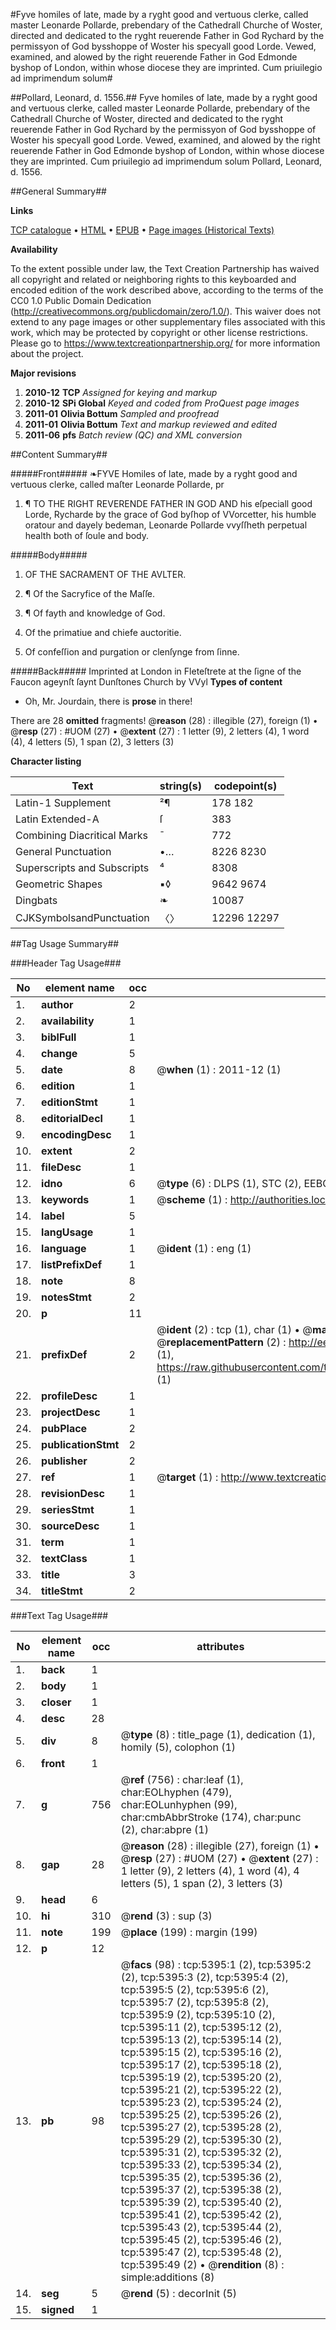 #Fyve homiles of late, made by a ryght good and vertuous clerke, called master Leonarde Pollarde, prebendary of the Cathedrall Churche of Woster, directed and dedicated to the ryght reuerende Father in God Rychard by the permissyon of God bysshoppe of Woster his specyall good Lorde. Vewed, examined, and alowed by the right reuerende Father in God Edmonde byshop of London, within whose diocese they are imprinted. Cum priuilegio ad imprimendum solum#

##Pollard, Leonard, d. 1556.##
Fyve homiles of late, made by a ryght good and vertuous clerke, called master Leonarde Pollarde, prebendary of the Cathedrall Churche of Woster, directed and dedicated to the ryght reuerende Father in God Rychard by the permissyon of God bysshoppe of Woster his specyall good Lorde. Vewed, examined, and alowed by the right reuerende Father in God Edmonde byshop of London, within whose diocese they are imprinted. Cum priuilegio ad imprimendum solum
Pollard, Leonard, d. 1556.

##General Summary##

**Links**

[TCP catalogue](http://www.ota.ox.ac.uk/tcp/)  • 
[HTML](http://tei.it.ox.ac.uk/tcp/Texts-HTML/free/A09/A09827.html)  • 
[EPUB](http://tei.it.ox.ac.uk/tcp/Texts-EPUB/free/A09/A09827.epub) • 
[Page images (Historical Texts)](https://historicaltexts.jisc.ac.uk/eebo-99840855e)

**Availability**

To the extent possible under law, the Text Creation Partnership has waived all copyright and related or neighboring rights to this keyboarded and encoded edition of the work described above, according to the terms of the CC0 1.0 Public Domain Dedication (http://creativecommons.org/publicdomain/zero/1.0/). This waiver does not extend to any page images or other supplementary files associated with this work, which may be protected by copyright or other license restrictions. Please go to https://www.textcreationpartnership.org/ for more information about the project.

**Major revisions**

1. __2010-12__ __TCP__ *Assigned for keying and markup*
1. __2010-12__ __SPi Global__ *Keyed and coded from ProQuest page images*
1. __2011-01__ __Olivia Bottum__ *Sampled and proofread*
1. __2011-01__ __Olivia Bottum__ *Text and markup reviewed and edited*
1. __2011-06__ __pfs__ *Batch review (QC) and XML conversion*

##Content Summary##

#####Front#####
❧FYVE Homiles of late, made by a ryght good and vertuous clerke, called maſter Leonarde Pollarde, pr
1. ¶ TO THE RIGHT REVERENDE FATHER IN GOD AND his eſpeciall good Lorde, Rycharde by the grace of God byſhop of VVorcetter, his humble oratour and dayely bedeman, Leonarde Pollarde vvyſſheth perpetual health both of ſoule and body.

#####Body#####

1. OF THE SACRAMENT OF THE AVLTER.

1. ¶ Of the Sacryfice of the Maſſe.

1. ¶ Of fayth and knowledge of God.

1. Of the primatiue and chiefe auctoritie.

1. Of confeſſion and purgation or clenſynge from ſinne.

#####Back#####
Imprinted at London in Fleteſtrete at the ſigne of the Faucon ageynſt ſaynt Dunſtones Church by VVyl
**Types of content**

  * Oh, Mr. Jourdain, there is **prose** in there!

There are 28 **omitted** fragments! 
 @__reason__ (28) : illegible (27), foreign (1)  •  @__resp__ (27) : #UOM (27)  •  @__extent__ (27) : 1 letter (9), 2 letters (4), 1 word (4), 4 letters (5), 1 span (2), 3 letters (3)

**Character listing**


|Text|string(s)|codepoint(s)|
|---|---|---|
|Latin-1 Supplement|²¶|178 182|
|Latin Extended-A|ſ|383|
|Combining             Diacritical Marks|̄|772|
|General Punctuation|•…|8226 8230|
|Superscripts             and Subscripts|⁴|8308|
|Geometric Shapes|▪◊|9642 9674|
|Dingbats|❧|10087|
|CJKSymbolsandPunctuation|〈〉|12296 12297|

##Tag Usage Summary##

###Header Tag Usage###

|No|element name|occ|attributes|
|---|---|---|---|
|1.|__author__|2||
|2.|__availability__|1||
|3.|__biblFull__|1||
|4.|__change__|5||
|5.|__date__|8| @__when__ (1) : 2011-12 (1)|
|6.|__edition__|1||
|7.|__editionStmt__|1||
|8.|__editorialDecl__|1||
|9.|__encodingDesc__|1||
|10.|__extent__|2||
|11.|__fileDesc__|1||
|12.|__idno__|6| @__type__ (6) : DLPS (1), STC (2), EEBO-CITATION (1), PROQUEST (1), VID (1)|
|13.|__keywords__|1| @__scheme__ (1) : http://authorities.loc.gov/ (1)|
|14.|__label__|5||
|15.|__langUsage__|1||
|16.|__language__|1| @__ident__ (1) : eng (1)|
|17.|__listPrefixDef__|1||
|18.|__note__|8||
|19.|__notesStmt__|2||
|20.|__p__|11||
|21.|__prefixDef__|2| @__ident__ (2) : tcp (1), char (1)  •  @__matchPattern__ (2) : ([0-9\-]+):([0-9IVX]+) (1), (.+) (1)  •  @__replacementPattern__ (2) : http://eebo.chadwyck.com/downloadtiff?vid=$1&page=$2 (1), https://raw.githubusercontent.com/textcreationpartnership/Texts/master/tcpchars.xml#$1 (1)|
|22.|__profileDesc__|1||
|23.|__projectDesc__|1||
|24.|__pubPlace__|2||
|25.|__publicationStmt__|2||
|26.|__publisher__|2||
|27.|__ref__|1| @__target__ (1) : http://www.textcreationpartnership.org/docs/. (1)|
|28.|__revisionDesc__|1||
|29.|__seriesStmt__|1||
|30.|__sourceDesc__|1||
|31.|__term__|1||
|32.|__textClass__|1||
|33.|__title__|3||
|34.|__titleStmt__|2||


###Text Tag Usage###

|No|element name|occ|attributes|
|---|---|---|---|
|1.|__back__|1||
|2.|__body__|1||
|3.|__closer__|1||
|4.|__desc__|28||
|5.|__div__|8| @__type__ (8) : title_page (1), dedication (1), homily (5), colophon (1)|
|6.|__front__|1||
|7.|__g__|756| @__ref__ (756) : char:leaf (1), char:EOLhyphen (479), char:EOLunhyphen (99), char:cmbAbbrStroke (174), char:punc (2), char:abpre (1)|
|8.|__gap__|28| @__reason__ (28) : illegible (27), foreign (1)  •  @__resp__ (27) : #UOM (27)  •  @__extent__ (27) : 1 letter (9), 2 letters (4), 1 word (4), 4 letters (5), 1 span (2), 3 letters (3)|
|9.|__head__|6||
|10.|__hi__|310| @__rend__ (3) : sup (3)|
|11.|__note__|199| @__place__ (199) : margin (199)|
|12.|__p__|12||
|13.|__pb__|98| @__facs__ (98) : tcp:5395:1 (2), tcp:5395:2 (2), tcp:5395:3 (2), tcp:5395:4 (2), tcp:5395:5 (2), tcp:5395:6 (2), tcp:5395:7 (2), tcp:5395:8 (2), tcp:5395:9 (2), tcp:5395:10 (2), tcp:5395:11 (2), tcp:5395:12 (2), tcp:5395:13 (2), tcp:5395:14 (2), tcp:5395:15 (2), tcp:5395:16 (2), tcp:5395:17 (2), tcp:5395:18 (2), tcp:5395:19 (2), tcp:5395:20 (2), tcp:5395:21 (2), tcp:5395:22 (2), tcp:5395:23 (2), tcp:5395:24 (2), tcp:5395:25 (2), tcp:5395:26 (2), tcp:5395:27 (2), tcp:5395:28 (2), tcp:5395:29 (2), tcp:5395:30 (2), tcp:5395:31 (2), tcp:5395:32 (2), tcp:5395:33 (2), tcp:5395:34 (2), tcp:5395:35 (2), tcp:5395:36 (2), tcp:5395:37 (2), tcp:5395:38 (2), tcp:5395:39 (2), tcp:5395:40 (2), tcp:5395:41 (2), tcp:5395:42 (2), tcp:5395:43 (2), tcp:5395:44 (2), tcp:5395:45 (2), tcp:5395:46 (2), tcp:5395:47 (2), tcp:5395:48 (2), tcp:5395:49 (2)  •  @__rendition__ (8) : simple:additions (8)|
|14.|__seg__|5| @__rend__ (5) : decorInit (5)|
|15.|__signed__|1||
